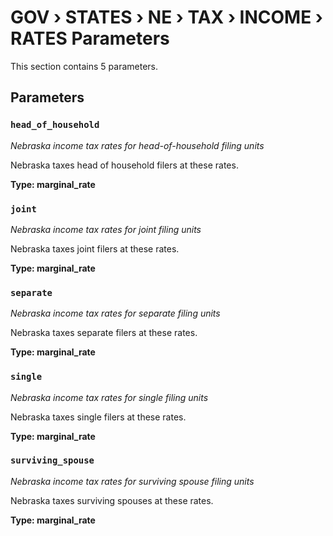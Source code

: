 # GOV › STATES › NE › TAX › INCOME › RATES Parameters

This section contains 5 parameters.

## Parameters

### `head_of_household`
*Nebraska income tax rates for head-of-household filing units*

Nebraska taxes head of household filers at these rates.

**Type: marginal_rate**


### `joint`
*Nebraska income tax rates for joint filing units*

Nebraska taxes joint filers at these rates.

**Type: marginal_rate**


### `separate`
*Nebraska income tax rates for separate filing units*

Nebraska taxes separate filers at these rates.

**Type: marginal_rate**


### `single`
*Nebraska income tax rates for single filing units*

Nebraska taxes single filers at these rates.

**Type: marginal_rate**


### `surviving_spouse`
*Nebraska income tax rates for surviving spouse filing units*

Nebraska taxes surviving spouses at these rates.

**Type: marginal_rate**

